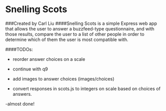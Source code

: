 # Snelling Scots
###Created by Carl Liu
####Snelling Scots is a simple Express web app that allows the user to answer a buzzfeed-type questionnaire, and with those results, compare the user to a list of other people in order to determine which of them the user is most compatible with.

####TODOs:

- reorder answer choices on a scale
- continue with q9
- add images to answer choices (images/choices)

- convert responses in scots.js to integers on scale based on choices of answers.

-almost done!